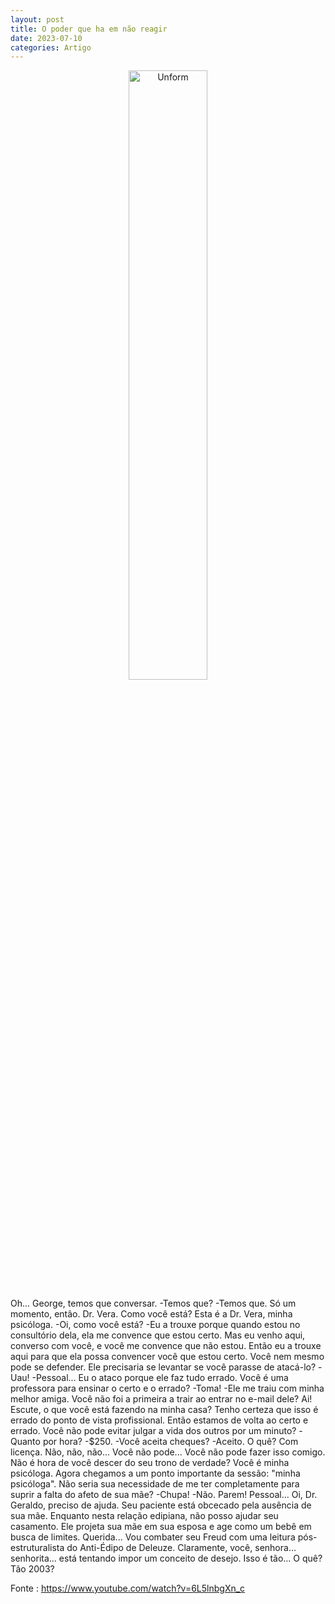 ```yaml
---
layout: post
title: O poder que ha em não reagir
date: 2023-07-10
categories: Artigo
---
```


<p align="center">
<img src="{{ site.baseurl }}/images/2023-07-10-O-poder-que-ha-em-nao-reagir.png" height="50%" width="50%" alt="Unform" />
</p>

Oh... George, temos que conversar. -Temos que?
-Temos que. Só um momento, então. Dr. Vera. Como você está? Esta é a Dr. Vera,
minha psicóloga. -Oi, como você está?
-Eu a trouxe porque quando estou
no consultório dela, ela me convence
que estou certo. Mas eu venho aqui, converso com você,
e você me convence que não estou. Então eu a trouxe aqui para que ela
possa convencer você que estou certo. Você nem mesmo
pode se defender. Ele precisaria se levantar
se você parasse de atacá-lo? -Uau!
-Pessoal... Eu o ataco porque
ele faz tudo errado. Você é uma professora
para ensinar o certo e o errado? -Toma!
-Ele me traiu com minha melhor amiga. Você não foi a primeira a trair
ao entrar no e-mail dele? Ai! Escute, o que você está fazendo
na minha casa? Tenho certeza que isso é errado
do ponto de vista profissional. Então estamos de volta
ao certo e errado. Você não pode evitar julgar
a vida dos outros por um minuto? -Quanto por hora?
-$250. -Você aceita cheques?
-Aceito. O quê? Com licença. Não, não, não... Você não pode...
Você não pode fazer isso comigo. Não é hora de você descer
do seu trono de verdade? Você é minha psicóloga. Agora chegamos a um ponto importante
da sessão: "minha psicóloga". Não seria sua necessidade
de me ter completamente para suprir a falta
do afeto de sua mãe? -Chupa!
-Não. Parem! Pessoal... Oi, Dr. Geraldo,
preciso de ajuda. Seu paciente está obcecado
pela ausência de sua mãe. Enquanto nesta relação edipiana,
não posso ajudar seu casamento. Ele projeta sua mãe
em sua esposa e age como um bebê
em busca de limites. Querida... Vou combater
seu Freud com uma leitura pós-estruturalista
do Anti-Édipo de Deleuze. Claramente, você, senhora... senhorita... está tentando impor
um conceito de desejo. Isso é tão... O quê? Tão 2003?

Fonte : https://www.youtube.com/watch?v=6L5lnbgXn_c